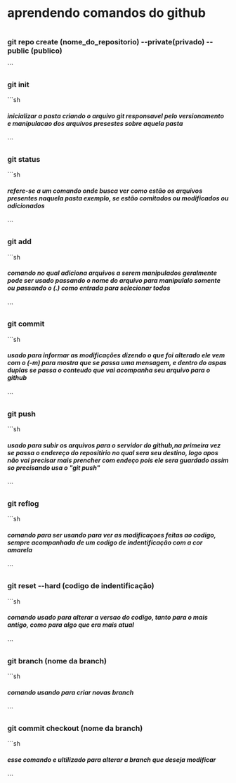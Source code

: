 #

<h1>aprendendo comandos do github</h1>

#
<h3>git repo create (nome_do_repositorio) --private(privado) --public (publico)</h5>
```
<h3>git init   <br></h3>
```sh
<h5> inicializar a pasta criando o arquivo git responsavel pelo versionamento e manipulacao dos arquivos presestes sobre aquela pasta</h5>
```
<h3>git status <br></h3>
```sh
<h5> refere-se a um comando onde busca ver como estão os arquivos presentes naquela pasta exemplo, se estão comitados ou modificados ou adicionados </h5>
```
<h3>git add    <br></h3>
```sh
<h5> comando no qual adiciona arquivos a serem manipulados geralmente pode ser usado passando o nome do arquivo para manipulalo somente ou passando o (.) como entrada para selecionar todos</h5>
```
<h3>git commit <br></h3>
```sh
<h5> usado para informar as modificações dizendo o que foi alterado  ele vem com o (-m) para mostra que se passa uma mensagem, e dentro do aspas duplas se passa o conteudo que vai acompanha seu arquivo para o github </h5>
```
<h3>git push   <br></h3>
```sh
<h5> usado para subir os arquivos para o servidor do github,na primeira vez se passa o endereço do repositirio no qual sera seu destino, logo apos não vai precisar mais prencher com endeço pois ele sera guardado assim so precisando usa o "git push"</h5>
```
<h3>git reflog <br></h3>
```sh
<h5> comando para ser usando para ver as modificaçoes feitas ao codigo, sempre acompanhada de um codigo de indentificação com a cor amarela</h5>
```
<h3>git reset --hard (codigo de indentificação)<br></h3>
```sh
<h5>  comando usado para alterar a versao do codigo, tanto para o mais antigo, como para algo que era mais atual </h5>
```
<h3>git branch (nome da branch)<br></h3>
```sh
<h5> comando usando para criar novas branch </h5>
```
<h3>git commit checkout (nome da branch)<br></h3>
```sh
<h5> esse comando e ultilizado para alterar a branch que deseja modificar</h5>
```
